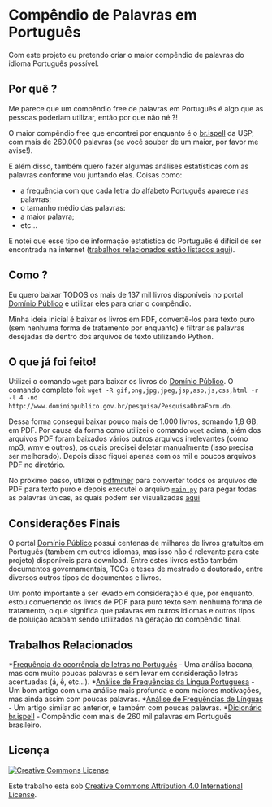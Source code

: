 # Compêndio de Palavras em Português
Com este projeto eu pretendo criar o maior compêndio de palavras do idioma Português possível.

## Por quê ?
Me parece que um compêndio free de palavras em Português é algo que as pessoas poderiam utilizar, então por que não né ?!

O maior compêndio free que encontrei por enquanto é o [br.ispell](http://www.ime.usp.br/~ueda/br.ispell/) da USP, com mais de 260.000 palavras (se você souber de um maior, por favor me avise!).

E além disso, também quero fazer algumas análises estatísticas com as palavras conforme vou juntando elas. Coisas como:

* a frequência com que cada letra do alfabeto Português aparece nas palavras;
* o tamanho médio das palavras:
* a maior palavra;
* etc...

E notei que esse tipo de informação estatística do Português é difícil de ser encontrada na internet ([trabalhos relacionados estão listados aqui](#trabalhos-relacionados)).

## Como ?
Eu quero baixar TODOS os mais de 137 mil livros disponíveis no portal [Domínio Público](http://www.dominiopublico.gov.br/) e utilizar eles para criar o compêndio.

Minha ideia inicial é baixar os livros em PDF, convertê-los para texto puro (sem nenhuma forma de tratamento por enquanto) e filtrar as palavras desejadas de dentro dos arquivos de texto utilizando Python.

## O que já foi feito!
Utilizei o comando `wget` para baixar os livros do [Domínio Público](www.dominiopublico.gov.br). O comando completo foi:
`wget -R gif,png,jpg,jpeg,jsp,asp,js,css,html -r -l 4 -nd http://www.dominiopublico.gov.br/pesquisa/PesquisaObraForm.do`.

Dessa forma consegui baixar pouco mais de 1.000 livros, somando 1,8 GB, em PDF. Por causa da forma como utilizei o comando `wget` acima, além dos arquivos PDF foram baixados vários outros arquivos irrelevantes (como mp3, wmv e outros), os quais precisei deletar manualmente (isso precisa ser melhorado). Depois disso fiquei apenas com os mil e poucos arquivos PDF no diretório.

No próximo passo, utilizei o [pdfminer](https://github.com/euske/pdfminer/) para converter todos os arquivos de PDF para texto puro e depois executei o arquivo [`main.py`](https://github.com/tayllan/compendio-de-palavras-em-Portugues/blob/master/main.py) para pegar todas as palavras únicas, as quais podem ser visualizadas [aqui](https://github.com/tayllan/compendio-de-palavras-em-Portugues/blob/master/compendio.txt)

## Considerações Finais
O portal [Domínio Público](www.dominiopublico.gov.br) possui centenas de milhares de livros gratuítos em Português (também em outros idiomas, mas isso não é relevante para este projeto) disponíveis para download. Entre estes livros estão também documentos governamentais, TCCs e teses de mestrado e doutorado, entre diversos outros tipos de documentos e livros.

Um ponto importante a ser levado em consideração é que, por enquanto, estou convertendo os livros de PDF para puro texto sem nenhuma forma de tratamento, o que significa que palavras em outros idiomas e outros tipos de poluição acabam sendo utilizados na geração do compêndio final.

## Trabalhos Relacionados
*[Frequência de ocorrência de letras no Português](http://www.numaboa.com.br/criptografia/criptoanalise/310-frequencia-portugues?showall=&limitstart=) - Uma análisa bacana, mas com muito poucas palavras e sem levar em consideração letras acentuadas (á, ê, etc...).
*[Análise de Frequências da Língua Portuguesa](www.mat.uc.pt/~pedro/lectivso/CodigosCriptografia1011/interTIC07pqap.pdf) - Um bom artigo com uma análise mais profunda e com maiores motivações, mas ainda assim com poucas palavras.
*[Análise de Frequências de Línguas](http://www.lockabit.coppe.ufrj.br/sites/lockabit.coppe.ufrj.br/files/publicacoes/lockabit/analise_freq.pdf) - Um artigo similar ao anterior, e também com poucas palavras.
*[Dicionário br.ispell](http://www.ime.usp.br/~ueda/br.ispell/) - Compêndio com mais de 260 mil palavras em Português brasileiro.

## Licença
[![Creative Commons License](http://i.creativecommons.org/l/by/4.0/88x31.png)](http://creativecommons.org/licenses/by/4.0/)

Este trabalho está sob [Creative Commons Attribution 4.0 International License](http://creativecommons.org/licenses/by/4.0/).
